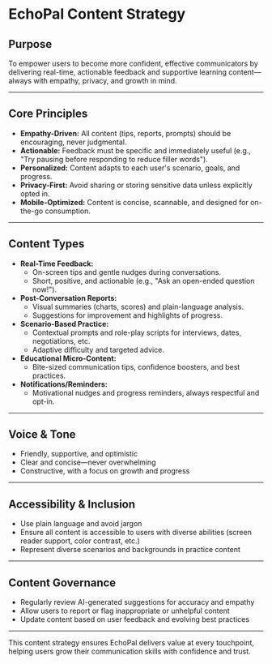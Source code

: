 # EchoPal Content Strategy

## Purpose
To empower users to become more confident, effective communicators by delivering real-time, actionable feedback and supportive learning content—always with empathy, privacy, and growth in mind.

---

## Core Principles
- **Empathy-Driven:** All content (tips, reports, prompts) should be encouraging, never judgmental.
- **Actionable:** Feedback must be specific and immediately useful (e.g., "Try pausing before responding to reduce filler words").
- **Personalized:** Content adapts to each user's scenario, goals, and progress.
- **Privacy-First:** Avoid sharing or storing sensitive data unless explicitly opted in.
- **Mobile-Optimized:** Content is concise, scannable, and designed for on-the-go consumption.

---

## Content Types
- **Real-Time Feedback:**
  - On-screen tips and gentle nudges during conversations.
  - Short, positive, and actionable (e.g., "Ask an open-ended question now!").
- **Post-Conversation Reports:**
  - Visual summaries (charts, scores) and plain-language analysis.
  - Suggestions for improvement and highlights of progress.
- **Scenario-Based Practice:**
  - Contextual prompts and role-play scripts for interviews, dates, negotiations, etc.
  - Adaptive difficulty and targeted advice.
- **Educational Micro-Content:**
  - Bite-sized communication tips, confidence boosters, and best practices.
- **Notifications/Reminders:**
  - Motivational nudges and progress reminders, always respectful and opt-in.

---

## Voice & Tone
- Friendly, supportive, and optimistic
- Clear and concise—never overwhelming
- Constructive, with a focus on growth and progress

---

## Accessibility & Inclusion
- Use plain language and avoid jargon
- Ensure all content is accessible to users with diverse abilities (screen reader support, color contrast, etc.)
- Represent diverse scenarios and backgrounds in practice content

---

## Content Governance
- Regularly review AI-generated suggestions for accuracy and empathy
- Allow users to report or flag inappropriate or unhelpful content
- Update content based on user feedback and evolving best practices

---

This content strategy ensures EchoPal delivers value at every touchpoint, helping users grow their communication skills with confidence and trust.
